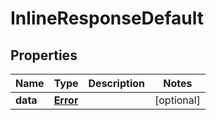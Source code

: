 # InlineResponseDefault

## Properties
Name | Type | Description | Notes
------------ | ------------- | ------------- | -------------
**data** | [**Error**](Error.md) |  |  [optional]
